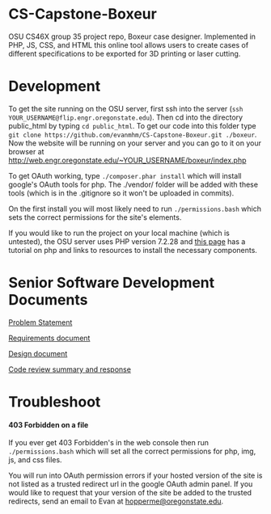 # CS-Capstone-Boxeur
OSU CS46X group 35 project repo, Boxeur case designer. Implemented in PHP, JS, CSS, and HTML this online tool allows users to create cases of different specifications to be exported for 3D printing or laser cutting. 

# Development
To get the site running on the OSU server, first ssh into the server (`ssh YOUR_USERNAME@flip.engr.oregonstate.edu`).
Then cd into the directory public_html by typing `cd public_html`. To get our code into this folder type
`git clone https://github.com/evanmhm/CS-Capstone-Boxeur.git ./boxeur`. Now the website will be running on your server
and you can go to it on your browser at http://web.engr.oregonstate.edu/~YOUR_USERNAME/boxeur/index.php

To get OAuth working, type `./composer.phar install` which will install google's OAuth tools for php. The ./vendor/ folder will be added with these tools (which is in the .gitignore so it won't be uploaded in commits).

On the first install you will most likely need to run `./permissions.bash` which sets the correct permissions for the site's elements.

If you would like to run the project on your local machine (which is untested), the OSU server uses PHP version 7.2.28 and [this page](https://www.w3schools.com/php/php_install.asp) has a tutorial on php and links to resources to install the necessary components.

# Senior Software Development Documents
[Problem Statement](/docs/Problem_statement.pdf)

[Requirements document](/docs/Requirements_Document.pdf)

[Design document](/docs/Design_Document.pdf)

[Code review summary and response](/docs/CodeReviewChanges.pdf)


# Troubleshoot
#### 403 Forbidden on a file
If you ever get 403 Forbidden's in the web console then run `./permissions.bash` which will set all the correct permissions for php, img, js, and css files.

You will run into OAuth permission errors if your hosted version of the site is not listed as a trusted redirect url in the google OAuth admin panel. If you would like to request that your version of the site be added to the trusted redirects, send an email to Evan at hopperme@oregonstate.edu.
